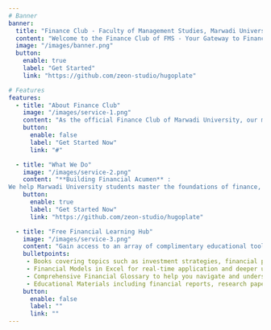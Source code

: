 ```yaml
---
# Banner
banner:
  title: "Finance Club - Faculty of Management Studies, Marwadi University"
  content: "Welcome to the Finance Club of FMS - Your Gateway to Financial Mastery!"
  image: "/images/banner.png"
  button:
    enable: true
    label: "Get Started"
    link: "https://github.com/zeon-studio/hugoplate"

# Features
features:
  - title: "About Finance Club"
    image: "/images/service-1.png"
    content: "As the official Finance Club of Marwadi University, our mission is to equip students with essential financial knowledge and skills. We provide a collaborative platform where students can develop their financial acumen through practical experiences, peer learning, and a wealth of educational resources."
    button:
      enable: false
      label: "Get Started Now"
      link: "#"

  - title: "What We Do"
    image: "/images/service-2.png"
    content: "**Building Financial Acumen** :
We help Marwadi University students master the foundations of finance, investments, and financial markets. Through interactive workshops, case studies, and practical exercises, you will learn how to analyze financial data, understand market trends, and make informed financial decisions."
    button:
      enable: true
      label: "Get Started Now"
      link: "https://github.com/zeon-studio/hugoplate"

  - title: "Free Financial Learning Hub"
    image: "/images/service-3.png"
    content: "Gain access to an array of complimentary educational tools designed specifically for Marwadi University students:"
    bulletpoints:
     - Books covering topics such as investment strategies, financial planning, and corporate finance.
     - Financial Models in Excel for real-time application and deeper understanding offinancial concepts.
     - Comprehensive Financial Glossary to help you navigate and understand complex financial terminology.
     - Educational Materials including financial reports, research papers, and curated learning content to support your growth.
    button:
      enable: false
      label: ""
      link: ""
---
```

